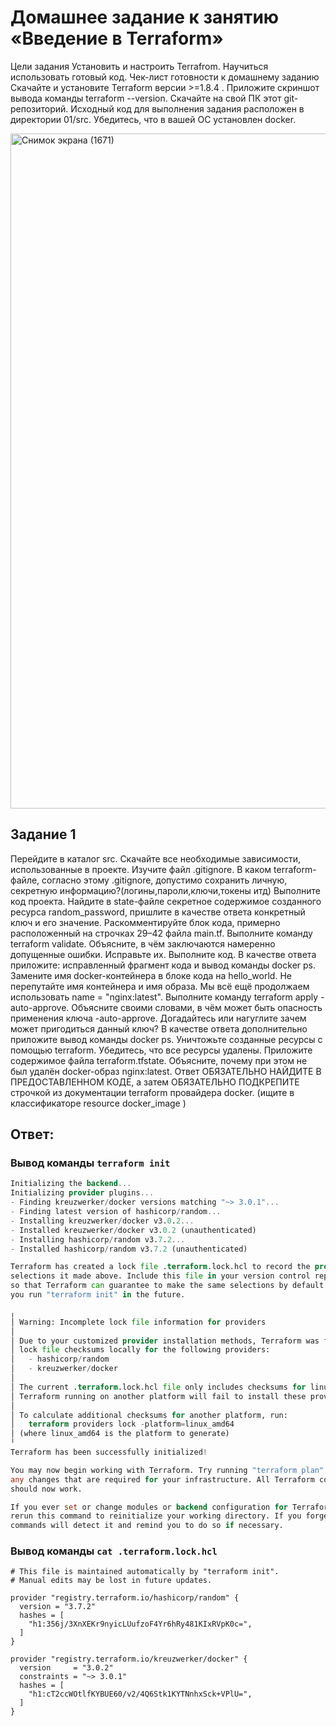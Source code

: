 # Домашнее задание к занятию «Введение в Terraform»

Цели задания
Установить и настроить Terrafrom.
Научиться использовать готовый код.
Чек-лист готовности к домашнему заданию
Скачайте и установите Terraform версии >=1.8.4 . Приложите скриншот вывода команды terraform --version.
Скачайте на свой ПК этот git-репозиторий. Исходный код для выполнения задания расположен в директории 01/src.
Убедитесь, что в вашей ОС установлен docker.

<img width="1920" height="1080" alt="Снимок экрана (1671)" src="https://github.com/user-attachments/assets/868a0a75-9480-474e-8379-55cb79360d58" />

## Задание 1
Перейдите в каталог src. Скачайте все необходимые зависимости, использованные в проекте.
Изучите файл .gitignore. В каком terraform-файле, согласно этому .gitignore, допустимо сохранить личную, секретную информацию?(логины,пароли,ключи,токены итд)
Выполните код проекта. Найдите в state-файле секретное содержимое созданного ресурса random_password, пришлите в качестве ответа конкретный ключ и его значение.
Раскомментируйте блок кода, примерно расположенный на строчках 29–42 файла main.tf. Выполните команду terraform validate. Объясните, в чём заключаются намеренно допущенные ошибки. Исправьте их.
Выполните код. В качестве ответа приложите: исправленный фрагмент кода и вывод команды docker ps.
Замените имя docker-контейнера в блоке кода на hello_world. Не перепутайте имя контейнера и имя образа. Мы всё ещё продолжаем использовать name = "nginx:latest". Выполните команду terraform apply -auto-approve. Объясните своими словами, в чём может быть опасность применения ключа -auto-approve. Догадайтесь или нагуглите зачем может пригодиться данный ключ? В качестве ответа дополнительно приложите вывод команды docker ps.
Уничтожьте созданные ресурсы с помощью terraform. Убедитесь, что все ресурсы удалены. Приложите содержимое файла terraform.tfstate.
Объясните, почему при этом не был удалён docker-образ nginx:latest. Ответ ОБЯЗАТЕЛЬНО НАЙДИТЕ В ПРЕДОСТАВЛЕННОМ КОДЕ, а затем ОБЯЗАТЕЛЬНО ПОДКРЕПИТЕ строчкой из документации terraform провайдера docker. (ищите в классификаторе resource docker_image )

## Ответ:

### Вывод команды ` terraform init `
```terraform
Initializing the backend...
Initializing provider plugins...
- Finding kreuzwerker/docker versions matching "~> 3.0.1"...
- Finding latest version of hashicorp/random...
- Installing kreuzwerker/docker v3.0.2...
- Installed kreuzwerker/docker v3.0.2 (unauthenticated)
- Installing hashicorp/random v3.7.2...
- Installed hashicorp/random v3.7.2 (unauthenticated)

Terraform has created a lock file .terraform.lock.hcl to record the provider
selections it made above. Include this file in your version control repository
so that Terraform can guarantee to make the same selections by default when
you run "terraform init" in the future.

╷
│ Warning: Incomplete lock file information for providers
│
│ Due to your customized provider installation methods, Terraform was forced to calculate
│ lock file checksums locally for the following providers:
│   - hashicorp/random
│   - kreuzwerker/docker
│
│ The current .terraform.lock.hcl file only includes checksums for linux_amd64, so
│ Terraform running on another platform will fail to install these providers.
│
│ To calculate additional checksums for another platform, run:
│   terraform providers lock -platform=linux_amd64
│ (where linux_amd64 is the platform to generate)
╵
Terraform has been successfully initialized!

You may now begin working with Terraform. Try running "terraform plan" to see
any changes that are required for your infrastructure. All Terraform commands
should now work.

If you ever set or change modules or backend configuration for Terraform,
rerun this command to reinitialize your working directory. If you forget, other
commands will detect it and remind you to do so if necessary.

```

### Вывод команды ` cat .terraform.lock.hcl `

```hcl
# This file is maintained automatically by "terraform init".
# Manual edits may be lost in future updates.

provider "registry.terraform.io/hashicorp/random" {
  version = "3.7.2"
  hashes = [
    "h1:356j/3XnXEKr9nyicLUufzoF4Yr6hRy481KIxRVpK0c=",
  ]
}

provider "registry.terraform.io/kreuzwerker/docker" {
  version     = "3.0.2"
  constraints = "~> 3.0.1"
  hashes = [
    "h1:cT2ccWOtlfKYBUE60/v2/4Q6Stk1KYTNnhxSck+VPlU=",
  ]
}
```


























